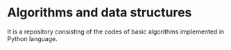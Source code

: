 # Algorithms and data structures
It is a repository consisting of the codes of basic algorithms implemented in Python language.
